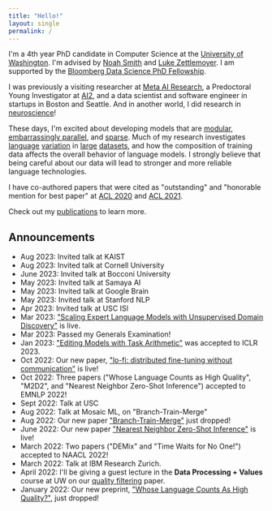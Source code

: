 ```yaml
---
title: "Hello!"
layout: single
permalink: /
---
```


I'm a 4th year PhD candidate in Computer Science at the [University of Washington](https://www.cs.washington.edu/). I'm advised by [Noah Smith](https://nasmith.github.io/) and [Luke Zettlemoyer](https://www.cs.washington.edu/people/faculty/lsz). I am supported by the [Bloomberg Data Science PhD Fellowship](https://www.bloomberg.com/company/values/tech-at-bloomberg/data-science/academic-engagement-programs/data-science-ph-d-fellowship/).

I was previously a visiting researcher at [Meta AI Research](https://ai.meta.com/), a Predoctoral Young Investigator at [AI2](http://allenai.org), and a data scientist and software engineer in startups in Boston and Seattle. And in another world, I did research in [neuroscience](#neuroscience)!

These days, I'm excited about developing  models that are [modular](https://www.semanticscholar.org/paper/DEMix-Layers%3A-Disentangling-Domains-for-Modular-Gururangan-Lewis/917c63f2186119166b3379f5d2816bb1a2f39b09), [embarrassingly parallel](https://www.semanticscholar.org/paper/Branch-Train-Merge%3A-Embarrassingly-Parallel-of-Li-Gururangan/8b3a67c7e5289eed160d2acfd04d71cfb552c67d), and [sparse](https://www.semanticscholar.org/paper/Scaling-Expert-Language-Models-with-Unsupervised-Gururangan-Li/464770587aece80cc9e3451050058e30c2aa6666). Much of my research investigates [language](https://www.semanticscholar.org/paper/RealToxicityPrompts%3A-Evaluating-Neural-Toxic-in-Gehman-Gururangan/399e7d8129c60818ee208f236c8dda17e876d21f) [variation](https://www.semanticscholar.org/paper/Time-Waits-for-No-One!-Analysis-and-Challenges-of-Luu-Khashabi/17d7fd18123e12efbb9c255c8b986a5e84578b07) in [large](https://www.semanticscholar.org/paper/Don%E2%80%99t-Stop-Pretraining%3A-Adapt-Language-Models-to-Gururangan-Marasovi%C4%87/e816f788767eec6a8ef0ea9eddd0e902435d4271) [datasets](https://www.semanticscholar.org/paper/Whose-Language-Counts-as-High-Quality-Measuring-in-Gururangan-Card/0a4b8b161931799d5c6bc3ecf07c53bae0e9e502), and how the composition of training data affects  the overall behavior of language models. I strongly believe that being careful about our data will lead to stronger and more reliable language technologies.


I have co-authored papers that were cited as "outstanding" and "honorable mention for best paper" at [ACL 2020](https://aclanthology.org/2020.acl-main.740/) and [ACL 2021](https://aclanthology.org/2021.acl-long.565/).


Check out my [publications](https://suchin.io/publications/) to learn more.

## Announcements
* Aug 2023: Invited talk at KAIST
* Aug 2023: Invited talk at Cornell University
* June 2023: Invited talk at Bocconi University
* May 2023: Invited talk at Samaya AI
* May 2023: Invited talk at Google Brain
* May 2023: Invited talk at Stanford NLP
* Apr 2023: Invited talk at USC ISI
* Mar 2023: ["Scaling Expert Language Models with Unsupervised Domain Discovery"](https://arxiv.org/abs/2303.14177) is live.
* Mar 2023: Passed my Generals Examination!
* Jan 2023: ["Editing Models with Task Arithmetic"](https://arxiv.org/abs/2212.04089) was accepted to ICLR 2023.
* Oct 2022: Our new paper, ["lo-fi: distributed fine-tuning without communication"](https://arxiv.org/abs/2210.11948) is live!
* Oct 2022: Three papers ("Whose Language Counts as High Quality", "M2D2", and "Nearest Neighbor Zero-Shot Inference") accepted to EMNLP 2022!
* Sept 2022: Talk at USC
* Aug 2022: Talk at Mosaic ML, on "Branch-Train-Merge"
* Aug 2022: Our new paper ["Branch-Train-Merge"](https://arxiv.org/abs/2208.03306) just dropped!
* June 2022: Our new paper ["Nearest Neighbor Zero-Shot Inference"](https://suchin.io/assets/knnprompt.pdf) is live!
* March 2022: Two papers ("DEMix" and "Time Waits for No One!") accepted to NAACL 2022!
* March 2022: Talk at IBM Research Zurich.
* April 2022: I'll be giving a guest lecture in the **Data Processing + Values** course at UW on our [quality filtering](https://arxiv.org/abs/2201.10474) paper.
* January 2022: Our new preprint, ["Whose Language Counts As High Quality?"](https://arxiv.org/abs/2201.10474), just dropped!
